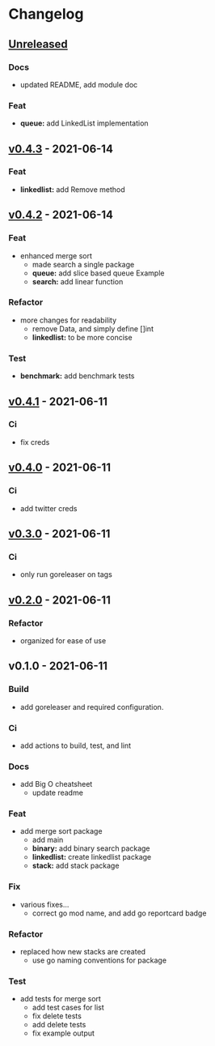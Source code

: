 # Changelog

<a name="unreleased"></a>

## [Unreleased]

### Docs

- updated README, add module doc

### Feat

- **queue:** add LinkedList implementation

<a name="v0.4.3"></a>

## [v0.4.3] - 2021-06-14

### Feat

- **linkedlist:** add Remove method

<a name="v0.4.2"></a>

## [v0.4.2] - 2021-06-14

### Feat

- enhanced merge sort
  - made search a single package
  - **queue:** add slice based queue Example
  - **search:** add linear function

### Refactor

- more changes for readability
  - remove Data, and simply define []int
  - **linkedlist:** to be more concise

### Test

- **benchmark:** add benchmark tests

<a name="v0.4.1"></a>

## [v0.4.1] - 2021-06-11

### Ci

- fix creds

<a name="v0.4.0"></a>

## [v0.4.0] - 2021-06-11

### Ci

- add twitter creds

<a name="v0.3.0"></a>

## [v0.3.0] - 2021-06-11

### Ci

- only run goreleaser on tags

<a name="v0.2.0"></a>

## [v0.2.0] - 2021-06-11

### Refactor

- organized for ease of use

<a name="v0.1.0"></a>

## v0.1.0 - 2021-06-11

### Build

- add goreleaser and required configuration.

### Ci

- add actions to build, test, and lint

### Docs

- add Big O cheatsheet
  - update readme

### Feat

- add merge sort package
  - add main
  - **binary:** add binary search package
  - **linkedlist:** create linkedlist package
  - **stack:** add stack package

### Fix

- various fixes...
  - correct go mod name, and add go reportcard badge

### Refactor

- replaced how new stacks are created
  - use go naming conventions for package

### Test

- add tests for merge sort
  - add test cases for list
  - fix delete tests
  - add delete tests
  - fix example output

[unreleased]: https://github.com/eng618/go-eng/compare/v0.4.3...HEAD
[v0.4.3]: https://github.com/eng618/go-eng/compare/v0.4.2...v0.4.3
[v0.4.2]: https://github.com/eng618/go-eng/compare/v0.4.1...v0.4.2
[v0.4.1]: https://github.com/eng618/go-eng/compare/v0.4.0...v0.4.1
[v0.4.0]: https://github.com/eng618/go-eng/compare/v0.3.0...v0.4.0
[v0.3.0]: https://github.com/eng618/go-eng/compare/v0.2.0...v0.3.0
[v0.2.0]: https://github.com/eng618/go-eng/compare/v0.1.0...v0.2.0
